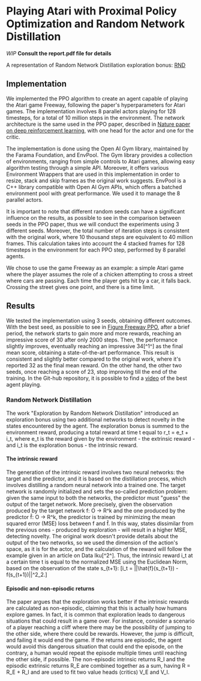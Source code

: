 # Playing Atari with Proximal Policy Optimization and Random Network Distillation

*WIP* 
**Consult the report.pdf file for details**

A representation of Random Network Distillation exploration bonus:
[RND](AAS.jpg)

## Implementation

We implemented the PPO algorithm to create an agent capable of playing the Atari game Freeway, following the paper's hyperparameters for Atari games. The implementation involves 8 parallel actors playing for 128 timesteps, for a total of 10 million steps in the environment. The network architecture is the same used in the PPO paper, described in [Nature paper on deep reinforcement learning](citet*{nature-dl}), with one head for the actor and one for the critic.

The implementation is done using the Open AI Gym library, maintained by the Farama Foundation, and EnvPool. The Gym library provides a collection of environments, ranging from simple controls to Atari games, allowing easy algorithm testing through a simple API. Moreover, it offers various Environment Wrappers that are used in this implementation in order to resize, stack and skip frames as the original work suggests.
EnvPool is a C++ library compatible with Open AI Gym APIs, which offers a batched environment pool with great performance. We used it to manage the 8 parallel actors.

It is important to note that different random seeds can have a significant influence on the results, as possible to see in the comparison between seeds in the PPO paper, thus we will conduct the experiments using 3 different seeds. Moreover, the total number of iteration steps is consistent with the original work, where 10 thousand steps are equivalent to 40 million frames. This calculation takes into account the 4 stacked frames for 128 timesteps in the environment for each PPO step, performed by 8 parallel agents.

We chose to use the game Freeway as an example: a simple Atari game where the player assumes the role of a chicken attempting to cross a street where cars are passing. Each time the player gets hit by a car, it falls back. Crossing the street gives one point, and there is a time limit.

## Results

We tested the implementation using 3 seeds, obtaining different outcomes.
With the best seed, as possible to see in [Figure Freeway PPO](/path/to/figure), after a brief period, the network starts to gain more and more rewards, reaching an impressive score of 30 after only 2000 steps. Then, the performance slightly improves, eventually reaching an impressive 34\[^1^\] as the final mean score, obtaining a state-of-the-art performance. This result is consistent and slightly better compared to the original work, where it's reported 32 as the final mean reward. On the other hand, the other two seeds, once reaching a score of 23, stop improving till the end of the training. 
In the Git-hub repository, it is possible to find a [video](https://github.com/hiaripc/Atari_PPO_with_RND/tree/main/videos/Freeway-v5) of the best agent playing.

[Figure Freeway PPO]: /path/to/figure

### Random Network Distillation

The work "Exploration by Random Network Distillation" introduced an exploration bonus using two additional networks to detect novelty in the states encountered by the agent. The exploration bonus is summed to the environment reward, producing a total reward at time t equal to r_t = e_t + i_t, where e_t is the reward given by the environment - the extrinsic reward - and i_t is the exploration bonus - the intrinsic reward.

#### The intrinsic reward

The generation of the intrinsic reward involves two neural networks: the target and the predictor, and it is based on the distillation process, which involves distilling a random neural network into a trained one. The target network is randomly initialized and sets the so-called prediction problem: given the same input to both the networks, the predictor must "guess" the output of the target network.
More precisely, given the observation produced by the target network f: O → R^k and the one produced by the predictor f̂: O → R^k, the predictor is trained by minimizing the mean squared error (MSE) loss between f and f̂. 
In this way, states dissimilar from the previous ones - produced by exploration - will result in a higher MSE, detecting novelty. 
The original work doesn't provide details about the output of the two networks, so we used the dimension of the action's space, as it is for the actor, and the calculation of the reward will follow the example given in an article on Data Iku[^2^]. Thus, the intrinsic reward i_t at a certain time t is equal to the normalized MSE using the Euclidean Norm, based on the observation of the state s_{t+1}:
\[i_t = ||\hat{f}(s_{t+1}) - f(s_{t+1})||^2_2.\]

#### Episodic and non-episodic returns

The paper argues that the exploration works better if the intrinsic rewards are calculated as non-episodic, claiming that this is actually how humans explore games. In fact, it is common that exploration leads to dangerous situations that could result in a game over. For instance, consider a scenario of a player reaching a cliff where there may be the possibility of jumping to the other side, where there could be rewards. However, the jump is difficult, and failing it would end the game. If the returns are episodic, the agent would avoid this dangerous situation that could end the episode, on the contrary, a human would repeat the episode multiple times until reaching the other side, if possible.
The non-episodic intrinsic returns R_I and the episodic extrinsic returns R_E are combined together as a sum, having R = R_E + R_I and are used to fit two value heads (critics) V_E and V_I.


